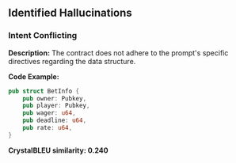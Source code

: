 ## Identified Hallucinations

### Intent Conflicting
**Description:** 
The contract does not adhere to the prompt's specific directives regarding the data structure.

**Code Example:**
```rust
pub struct BetInfo {
    pub owner: Pubkey,
    pub player: Pubkey,
    pub wager: u64,
    pub deadline: u64,
    pub rate: u64,
}

```

**CrystalBLEU similarity: 0.240** 



